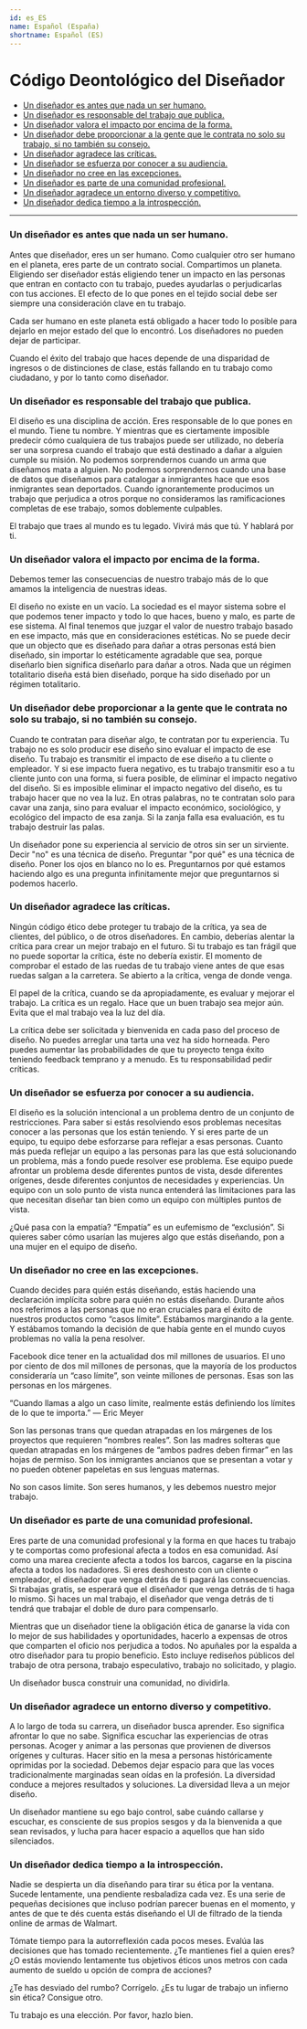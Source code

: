 ```yaml
---
id: es_ES
name: Español (España)
shortname: Español (ES)
---
```


# Código Deontológico del Diseñador


* [Un diseñador es antes que nada un ser humano.](#un-diseñador-es-antes-que-nada-un-ser-humano)
* [Un diseñador es responsable del trabajo que publica.](#un-diseñador-es-responsable-del-trabajo-que-publica)
* [Un diseñador valora el impacto por encima de la forma.](#un-diseñador-valora-el-impacto-por-encima-de-la-forma)
* [Un diseñador debe proporcionar a la gente que le contrata no solo su trabajo, si no también su consejo.](#un-diseñador-debe-proporcionar-a-la-gente-que-le-contrata-no-solo-su-trabajo-si-no-también-su-consejo)
* [Un diseñador agradece las críticas.](#un-diseñador-agradece-las-críticas)
* [Un diseñador se esfuerza por conocer a su audiencia.](#un-diseñador-se-esfuerza-por-conocer-a-su-audiencia)
* [Un diseñador no cree en las excepciones.](#un-diseñador-no-cree-en-las-excepciones)
* [Un diseñador es parte de una comunidad profesional.](#un-diseñador-es-parte-de-una-comunidad-profesional)
* [Un diseñador agradece un entorno diverso y competitivo.](#un-diseñador-agradece-un-entorno-diverso-y-competitivo)
* [Un diseñador dedica tiempo a la introspección.](#un-diseñador-dedica-tiempo-a-la-introspección)


***



### Un diseñador es antes que nada un ser humano.

Antes que diseñador, eres un ser humano. Como cualquier otro ser humano en el planeta, eres parte de un contrato social. Compartimos un planeta. Eligiendo ser diseñador estás eligiendo tener un impacto en las personas que entran en contacto con tu trabajo, puedes ayudarlas o perjudicarlas con tus acciones. El efecto de lo que pones en el tejido social debe ser siempre una consideración clave en tu trabajo.

Cada ser humano en este planeta está obligado a hacer todo lo posible para dejarlo en mejor estado del que lo encontró. Los diseñadores no pueden dejar de participar.

Cuando el éxito del trabajo que haces depende de una disparidad de ingresos o de distinciones de clase, estás fallando en tu trabajo como ciudadano, y por lo tanto como diseñador.


### Un diseñador es responsable del trabajo que publica.

El diseño es una disciplina de acción. Eres responsable de lo que pones en el mundo. Tiene tu nombre. Y mientras que es ciertamente imposible predecir cómo cualquiera de tus trabajos puede ser utilizado, no debería ser una sorpresa cuando el trabajo que está destinado a dañar a alguien cumple su misión. No podemos sorprendernos cuando un arma que diseñamos mata a alguien. No podemos sorprendernos cuando una base de datos que diseñamos para catalogar a inmigrantes hace que esos inmigrantes sean deportados. Cuando ignorantemente producimos un trabajo que perjudica a otros porque no consideramos las ramificaciones completas de ese trabajo, somos doblemente culpables.

El trabajo que traes al mundo es tu legado. Vivirá más que tú. Y hablará por ti.


### Un diseñador valora el impacto por encima de la forma.

Debemos temer las consecuencias de nuestro trabajo más de lo que amamos la inteligencia de nuestras ideas.

El diseño no existe en un vacío. La sociedad es el mayor sistema sobre el que podemos tener impacto y todo lo que haces, bueno y malo, es parte de ese sistema. Al final tenemos que juzgar el valor de nuestro trabajo basado en ese impacto, más que en consideraciones estéticas. No se puede decir que un objecto que es diseñado para dañar a otras personas está bien diseñado, sin importar lo estéticamente agradable que sea, porque diseñarlo bien significa diseñarlo para dañar a otros. Nada que un régimen totalitario diseña está bien diseñado, porque ha sido diseñado por un régimen totalitario.


### Un diseñador debe proporcionar a la gente que le contrata no solo su trabajo, si no también su consejo.

Cuando te contratan para diseñar algo, te contratan por tu experiencia. Tu trabajo no es solo producir ese diseño sino evaluar el impacto de ese diseño. Tu trabajo es transmitir el impacto de ese diseño a tu cliente o empleador. Y si ese impacto fuera negativo, es tu trabajo transmitir eso a tu cliente junto con una forma, si fuera posible, de eliminar el impacto negativo del diseño. Si es imposible eliminar el impacto negativo del diseño, es tu trabajo hacer que no vea la luz. En otras palabras, no te contratan solo para cavar una zanja, sino para evaluar el impacto económico, sociológico, y ecológico del impacto de esa zanja. Si la zanja falla esa evaluación, es tu trabajo destruir las palas.

Un diseñador pone su experiencia al servicio de otros sin ser un sirviente. Decir "no" es una técnica de diseño. Preguntar "por qué" es una técnica de diseño. Poner los ojos en blanco no lo es. Preguntarnos por qué estamos haciendo algo es una pregunta infinitamente mejor que preguntarnos si podemos hacerlo.


### Un diseñador agradece las críticas.

Ningún código ético debe proteger tu trabajo de la crítica, ya sea de clientes, del público, o de otros diseñadores. En cambio, deberías alentar la crítica para crear un mejor trabajo en el futuro. Si tu trabajo es tan frágil que no puede soportar la crítica, éste no debería existir. El momento de comprobar el estado de las ruedas de tu trabajo viene antes de que esas ruedas salgan a la carretera. Se abierto a la crítica, venga de donde venga.

El papel de la crítica, cuando se da apropiadamente, es evaluar y mejorar el trabajo. La crítica es un regalo. Hace que un buen trabajo sea mejor aún. Evita que el mal trabajo vea la luz del día.

La crítica debe ser solicitada y bienvenida en cada paso del proceso de diseño. No puedes arreglar una tarta una vez ha sido horneada. Pero puedes aumentar las probabilidades de que tu proyecto tenga éxito teniendo feedback temprano y a menudo. Es tu responsabilidad pedir críticas.


### Un diseñador se esfuerza por conocer a su audiencia.

El diseño es la solución intencional a un problema dentro de un conjunto de restricciones. Para saber si estás resolviendo esos problemas necesitas conocer a las personas que los están teniendo. Y si eres parte de un equipo, tu equipo debe esforzarse para reflejar a esas personas. Cuanto más pueda reflejar un equipo a las personas para las que está solucionando un problema, más a fondo puede resolver ese problema. Ese equipo puede afrontar un problema desde diferentes puntos de vista, desde diferentes orígenes, desde diferentes conjuntos de necesidades y experiencias. Un equipo con un solo punto de vista nunca entenderá las limitaciones para las que necesitan diseñar tan bien como un equipo con múltiples puntos de vista.

¿Qué pasa con la empatía? “Empatía” es un eufemismo de “exclusión”. Si quieres saber cómo usarían las mujeres algo que estás diseñando, pon a una mujer en el equipo de diseño.


### Un diseñador no cree en las excepciones.

Cuando decides para quién estás diseñando, estás haciendo una declaración implícita sobre para quién no estás diseñando. Durante años nos referimos a las personas que no eran cruciales para el éxito de nuestros productos como “casos límite”. Estábamos marginando a la gente. Y estábamos tomando la decisión de que había gente en el mundo cuyos problemas no valía la pena resolver.

Facebook dice tener en la actualidad dos mil millones de usuarios. El uno por ciento de dos mil millones de personas, que la mayoría de los productos consideraría un “caso límite”, son veinte millones de personas. Esas son las personas en los márgenes.

“Cuando llamas a algo un caso límite, realmente estás definiendo los límites de lo que te importa.” — Eric Meyer

Son las personas trans que quedan atrapadas en los márgenes de los proyectos que requieren “nombres reales”. Son las madres solteras que quedan atrapadas en los márgenes de “ambos padres deben firmar” en las hojas de permiso. Son los inmigrantes ancianos que se presentan a votar y no pueden obtener papeletas en sus lenguas maternas.

No son casos límite. Son seres humanos, y les debemos nuestro mejor trabajo.


### Un diseñador es parte de una comunidad profesional.

Eres parte de una comunidad profesional y la forma en que haces tu trabajo y te comportas como profesional afecta a todos en esa comunidad. Así como una marea creciente afecta a todos los barcos, cagarse en la piscina afecta a todos los nadadores. Si eres deshonesto con un cliente o empleador, el diseñador que venga detrás de ti pagará las consecuencias. Si trabajas gratis, se esperará que el diseñador que venga detrás de ti haga lo mismo. Si haces un mal trabajo, el diseñador que venga detrás de ti tendrá que trabajar el doble de duro para compensarlo.

Mientras que un diseñador tiene la obligación ética de ganarse la vida con lo mejor de sus habilidades y oportunidades, hacerlo a expensas de otros que comparten el oficio nos perjudica a todos. No apuñales por la espalda a otro diseñador para tu propio beneficio. Esto incluye rediseños públicos del trabajo de otra persona, trabajo especulativo, trabajo no solicitado, y plagio.

Un diseñador busca construir una comunidad, no dividirla.


### Un diseñador agradece un entorno diverso y competitivo.

A lo largo de toda su carrera, un diseñador busca aprender. Eso significa afrontar lo que no sabe. Significa escuchar las experiencias de otras personas. Acoger y animar a las personas que provienen de diversos orígenes y culturas. Hacer sitio en la mesa a personas históricamente oprimidas por la sociedad. Debemos dejar espacio para que las voces tradicionalmente marginadas sean oídas en la profesión. La diversidad conduce a mejores resultados y soluciones. La diversidad lleva a un mejor diseño.

Un diseñador mantiene su ego bajo control, sabe cuándo callarse y escuchar, es consciente de sus propios sesgos y da la bienvenida a que sean revisados, y lucha para hacer espacio a aquellos que han sido silenciados.


### Un diseñador dedica tiempo a la introspección.

Nadie se despierta un día diseñando para tirar su ética por la ventana. Sucede lentamente, una pendiente resbaladiza cada vez. Es una serie de pequeñas decisiones que incluso podrían parecer buenas en el momento, y antes de que te dés cuenta estás diseñando el UI de filtrado de la tienda online de armas de Walmart.

Tómate tiempo para la autorreflexión cada pocos meses. Evalúa las decisiones que has tomado recientemente. ¿Te mantienes fiel a quien eres? ¿O estás moviendo lentamente tus objetivos éticos unos metros con cada aumento de sueldo u opción de compra de acciones?

¿Te has desviado del rumbo? Corrígelo. ¿Es tu lugar de trabajo un infierno sin ética? Consigue otro.

Tu trabajo es una elección. Por favor, hazlo bien.
